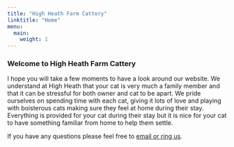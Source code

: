 ```yaml
---
title: "High Heath Farm Cattery"
linktitle: "Home"
menu:
  main:
    weight: 1
---
```

### Welcome to High Heath Farm Cattery

I hope you will take a few moments to
have a look around our website. We understand at High Heath that your cat is
very much a family member and that it can be stressful for both owner and cat to
be apart. We pride ourselves on spending time with each cat, giving it lots of
love and playing with boisterous cats making sure they feel at home during their
stay. Everything is provided for your cat during their stay but it is nice for
your cat to have something familiar from home to help them settle.

If you have any questions please feel free to [email or ring us](/contact-us/).
